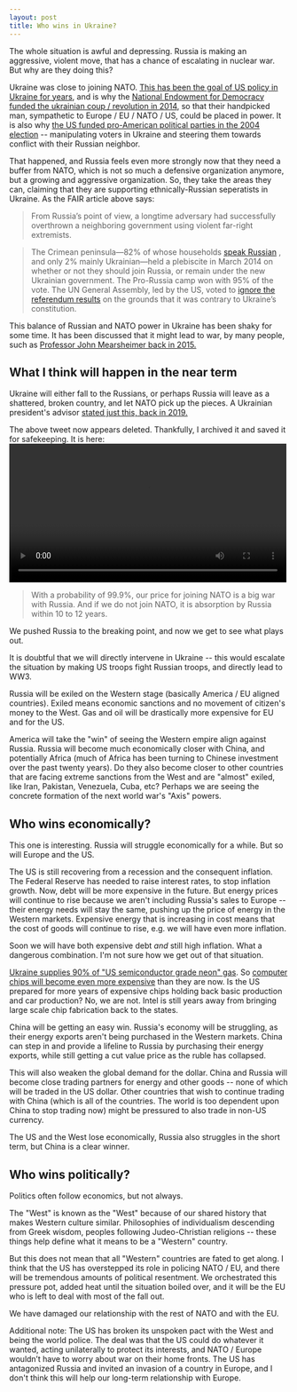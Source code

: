 ```yaml
---
layout: post
title: Who wins in Ukraine?
---
```


The whole situation is awful and depressing. Russia is making an aggressive, violent move, that has a chance of escalating in nuclear war. But why are they doing this?

Ukraine was close to joining NATO. [This has been the goal of US policy in Ukraine for years](https://fair.org/home/what-you-should-really-know-about-ukraine/), and is why the [National Endowment for Democracy funded the ukrainian coup / revolution in 2014](https://www.commondreams.org/newswire/2014/03/18/ukraine-and-national-endowment-democracy-form-intervention), so that their handpicked man, sympathetic to Europe / EU / NATO / US, could be placed in power. It is also why [the US funded pro-American political parties in the 2004 election](https://www.theguardian.com/world/2004/nov/26/ukraine.usa) -- manipulating voters in Ukraine and steering them towards conflict with their Russian neighbor.

That happened, and Russia feels even more strongly now that they need a buffer from NATO, which is not so much a defensive organization anymore, but a growing and aggressive organization. So, they take the areas they can, claiming that they are supporting ethnically-Russian seperatists in Ukraine. As the FAIR article above says:
> From Russia’s point of view, a longtime adversary had successfully overthrown a neighboring government using violent far-right extremists.    

> The Crimean peninsula—82% of whose households  [speak Russian](https://pdf.usaid.gov/pdf_docs/pnaec705.pdf) , and only 2% mainly Ukrainian—held a plebiscite in March 2014 on whether or not they should join Russia, or remain under the new Ukrainian government. The Pro-Russia camp won with 95% of the vote. The UN General Assembly, led by the US, voted to  [ignore the referendum results](https://www.cfr.org/interview/why-crimean-referendum-illegitimate)  on the grounds that it was contrary to Ukraine’s constitution.    

This balance of Russian and NATO power in Ukraine has been shaky for some time. It has been discussed that it might lead to war, by many people, such as  [Professor John Mearsheimer back in 2015.](https://www.youtube.com/watch?app=desktop&v=JrMiSQAGOS4)


## What I think will happen in the near term
Ukraine will either fall to the Russians, or perhaps Russia will leave as a shattered, broken country, and let NATO pick up the pieces. A Ukrainian president's advisor [stated just this, back in 2019.](https://twitter.com/SDyorin/status/1503626407309713411?s=20&t=qk34-wCB7M9v4MTLoRs--Q)

The above tweet now appears deleted. Thankfully, I archived it and saved it for safekeeping. It is here: 
<video controls width='500' src='/assets/1503626407309713411.mp4' type='video/mp4'>
</video>

> With a probability of 99.9%, our price for joining NATO is a big war with Russia. And if we do not join NATO, it is absorption by Russia within 10 to 12 years.

We pushed Russia to the breaking point, and now we get to see what plays out. 

It is doubtful that we will directly intervene in Ukraine -- this would escalate the situation by making US troops fight Russian troops, and directly lead to WW3. 

Russia will be exiled on the Western stage (basically America / EU aligned countries). Exiled means economic sanctions and no movement of citizen's money to the West. Gas and oil will be drastically more expensive for EU and for the US. 

America will take the "win" of seeing the Western empire align against Russia. Russia will become much economically closer with China, and potentially Africa (much of Africa has been turning to Chinese investment over the past twenty years). Do they also become closer to other countries that are facing extreme sanctions from the West and are "almost" exiled, like Iran, Pakistan, Venezuela, Cuba, etc? Perhaps we are seeing the concrete formation of the next world war's "Axis" powers.


## Who wins economically?
This one is interesting. Russia will struggle economically for a while. But so will Europe and the US. 

The US is still recovering from a recession and the consequent inflation. The Federal Reserve has needed to raise interest rates, to stop inflation growth. Now, debt will be more expensive in the future. But energy prices will continue to rise because we aren't including Russia's sales to Europe -- their energy needs will stay the same, pushing up the price of energy in the Western markets. Expensive energy that is increasing in cost means that the cost of goods will continue to rise, e.g. we will have even more inflation.

Soon we will have both expensive debt *and* still high inflation. What a dangerous combination. I'm not sure how we get out of that situation.

[Ukraine supplies 90% of "US semiconductor grade neon" gas](https://news.ycombinator.com/item?id=30457490). So [computer chips will become even more expensive](https://www.reuters.com/breakingviews/ukraine-war-flashes-neon-warning-lights-chips-2022-02-24/) than they are now. Is the US prepared for more years of expensive chips holding back basic production and car production? No, we are not. Intel is still years away from bringing large scale chip fabrication back to the states. 

China will be getting an easy win. Russia's economy will be struggling, as their energy exports aren't being purchased in the Western markets. China can step in and provide a lifeline to Russia by purchasing their energy exports, while still getting a cut value price as the ruble has collapsed. 

This will also weaken the global demand for the dollar. China and Russia will become close trading partners for energy and other goods -- none of which will be traded in the US dollar. Other countries that wish to continue trading with China (which is all of the countries. The world is too dependent upon China to stop trading now) might be pressured to also trade in non-US currency. 

The US and the West lose economically, Russia also struggles in the short term, but China is a clear winner.

## Who wins politically?
Politics often follow economics, but not always. 

The "West" is known as the "West" because of our shared history that makes Western culture similar. Philosophies of individualism descending from Greek wisdom, peoples following Judeo-Christian religions -- these things help define what it means to be a "Western" country.

But this does not mean that all "Western" countries are fated to get along. I think that the US has overstepped its role in policing NATO / EU, and there will be tremendous amounts of political resentment. We orchestrated this pressure pot, added heat until the situation boiled over, and it will be the EU who is left to deal with most of the fall out. 

We have damaged our relationship with the rest of NATO and with the EU. 

Additional note: The US has broken its unspoken pact with the West and being the world police. The deal was that the US could do whatever it wanted, acting unilaterally to protect its interests, and NATO / Europe wouldn’t have to worry about war on their home fronts. The US has antagonized Russia and invited an invasion of a country in Europe, and I don't think this will help our long-term relationship with Europe. 
